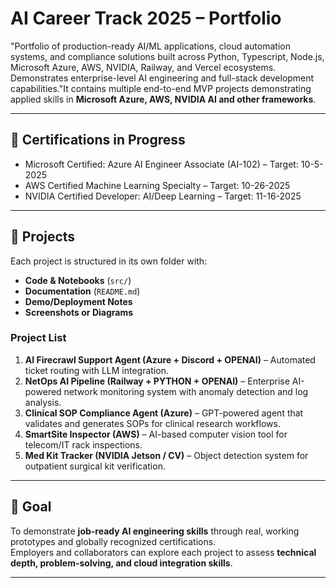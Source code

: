 # AI Career Track 2025 – Portfolio

"Portfolio of production-ready AI/ML applications, cloud automation systems, and compliance solutions built across Python, Typescript, Node.js, Microsoft Azure, AWS, NVIDIA, Railway, and Vercel ecosystems. Demonstrates enterprise-level AI engineering and full-stack development capabilities."It contains multiple end-to-end MVP projects demonstrating applied skills in **Microsoft Azure, AWS, NVIDIA AI and other frameworks**.

---

## 📌 Certifications in Progress
- Microsoft Certified: Azure AI Engineer Associate (AI-102) – Target: 10-5-2025
- AWS Certified Machine Learning Specialty – Target: 10-26-2025
- NVIDIA Certified Developer: AI/Deep Learning – Target: 11-16-2025

---

## 🚀 Projects
Each project is structured in its own folder with:
- **Code & Notebooks** (`src/`)
- **Documentation** (`README.md`)
- **Demo/Deployment Notes**  
- **Screenshots or Diagrams**

### Project List

1. **AI Firecrawl Support Agent (Azure + Discord + OPENAI)** – Automated ticket routing with LLM integration.
2. **NetOps AI Pipeline (Railway + PYTHON + OPENAI)** – Enterprise AI-powered network monitoring system with anomaly detection and log analysis.
3. **Clinical SOP Compliance Agent (Azure)** – GPT-powered agent that validates and generates SOPs for clinical research workflows.
4. **SmartSite Inspector (AWS)** – AI-based computer vision tool for telecom/IT rack inspections.
5. **Med Kit Tracker (NVIDIA Jetson / CV)** – Object detection system for outpatient surgical kit verification.

---

## 🎯 Goal
To demonstrate **job-ready AI engineering skills** through real, working prototypes and globally recognized certifications.  
Employers and collaborators can explore each project to assess **technical depth, problem-solving, and cloud integration skills**.

---
